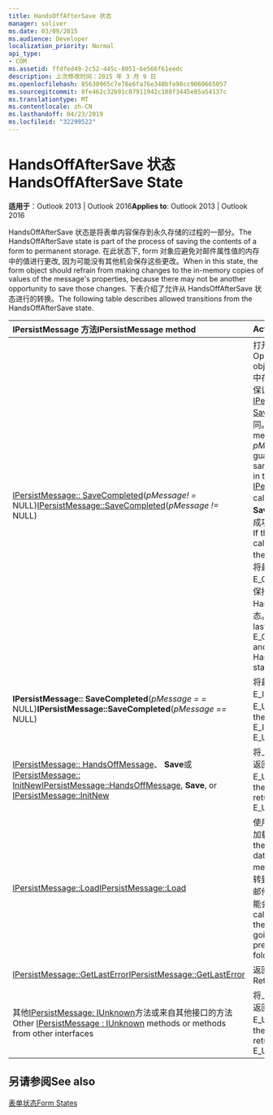 ```yaml
---
title: HandsOffAfterSave 状态
manager: soliver
ms.date: 03/09/2015
ms.audience: Developer
localization_priority: Normal
api_type:
- COM
ms.assetid: ffdfed49-2c52-445c-8051-6e566f61eedc
description: 上次修改时间：2015 年 3 月 9 日
ms.openlocfilehash: 85630965c7e78e6fa76e348bfe98cc9060665057
ms.sourcegitcommit: 8fe462c32b91c87911942c188f3445e85a54137c
ms.translationtype: MT
ms.contentlocale: zh-CN
ms.lasthandoff: 04/23/2019
ms.locfileid: "32299522"
---
```

# <a name="handsoffaftersave-state"></a><span data-ttu-id="2b1b5-103">HandsOffAfterSave 状态</span><span class="sxs-lookup"><span data-stu-id="2b1b5-103">HandsOffAfterSave State</span></span>

  
  
<span data-ttu-id="2b1b5-104">**适用于**：Outlook 2013 | Outlook 2016</span><span class="sxs-lookup"><span data-stu-id="2b1b5-104">**Applies to**: Outlook 2013 | Outlook 2016</span></span> 
  
<span data-ttu-id="2b1b5-105">HandsOffAfterSave 状态是将表单内容保存到永久存储的过程的一部分。</span><span class="sxs-lookup"><span data-stu-id="2b1b5-105">The HandsOffAfterSave state is part of the process of saving the contents of a form to permanent storage.</span></span> <span data-ttu-id="2b1b5-106">在此状态下, form 对象应避免对邮件属性值的内存中的值进行更改, 因为可能没有其他机会保存这些更改。</span><span class="sxs-lookup"><span data-stu-id="2b1b5-106">When in this state, the form object should refrain from making changes to the in-memory copies of values of the message's properties, because there may not be another opportunity to save those changes.</span></span> <span data-ttu-id="2b1b5-107">下表介绍了允许从 HandsOffAfterSave 状态进行的转换。</span><span class="sxs-lookup"><span data-stu-id="2b1b5-107">The following table describes allowed transitions from the HandsOffAfterSave state.</span></span>
  
|<span data-ttu-id="2b1b5-108">**IPersistMessage 方法**</span><span class="sxs-lookup"><span data-stu-id="2b1b5-108">**IPersistMessage method**</span></span>|<span data-ttu-id="2b1b5-109">**Action**</span><span class="sxs-lookup"><span data-stu-id="2b1b5-109">**Action**</span></span>|<span data-ttu-id="2b1b5-110">**新状态**</span><span class="sxs-lookup"><span data-stu-id="2b1b5-110">**New state**</span></span>|
|:-----|:-----|:-----|
|<span data-ttu-id="2b1b5-111">[IPersistMessage:: SaveCompleted](ipersistmessage-savecompleted.md)(_pMessage! =_ NULL)</span><span class="sxs-lookup"><span data-stu-id="2b1b5-111">[IPersistMessage::SaveCompleted](ipersistmessage-savecompleted.md)(_pMessage !=_ NULL)</span></span>  <br/> |<span data-ttu-id="2b1b5-112">打开任何嵌入的对象。</span><span class="sxs-lookup"><span data-stu-id="2b1b5-112">Open any embedded objects.</span></span> <span data-ttu-id="2b1b5-113">_pMessage_中存储的邮件中的数据保证与前[IPersistMessage:: Save](ipersistmessage-save.md)调用中的邮件相同。</span><span class="sxs-lookup"><span data-stu-id="2b1b5-113">The data in the message stored in  _pMessage_ is guaranteed to be the same as the message in the previous [IPersistMessage::Save](ipersistmessage-save.md) call.</span></span> <span data-ttu-id="2b1b5-114">如果**SaveCompleted**调用成功, 则输入正常状态。</span><span class="sxs-lookup"><span data-stu-id="2b1b5-114">If the **SaveCompleted** call succeeds, enter the Normal state.</span></span> <span data-ttu-id="2b1b5-115">否则, 将最后一个错误设置为 E_OUTOFMEMORY, 并保持 HandsOffAfterSave 状态。</span><span class="sxs-lookup"><span data-stu-id="2b1b5-115">Otherwise, set the last error to E_OUTOFMEMORY and stay in the HandsOffAfterSave state.</span></span>  <br/> |<span data-ttu-id="2b1b5-116">[Normal](normal-state.md)或 HandsOffAfterSave</span><span class="sxs-lookup"><span data-stu-id="2b1b5-116">[Normal](normal-state.md) or HandsOffAfterSave</span></span>  <br/> |
|<span data-ttu-id="2b1b5-117">**IPersistMessage:: SaveCompleted**(_pMessage = =_ NULL)</span><span class="sxs-lookup"><span data-stu-id="2b1b5-117">**IPersistMessage::SaveCompleted**(_pMessage ==_ NULL)</span></span>  <br/> |<span data-ttu-id="2b1b5-118">将最后一个错误设置为 E_INVALIDARG 或 E_UNEXPECTED。</span><span class="sxs-lookup"><span data-stu-id="2b1b5-118">Set the last error to E_INVALIDARG or E_UNEXPECTED.</span></span>  <br/> |<span data-ttu-id="2b1b5-119">HandsOffAfterSave</span><span class="sxs-lookup"><span data-stu-id="2b1b5-119">HandsOffAfterSave</span></span>  <br/> |
|<span data-ttu-id="2b1b5-120">[IPersistMessage:: HandsOffMessage](ipersistmessage-handsoffmessage.md)、 **Save**或[IPersistMessage:: InitNew](ipersistmessage-initnew.md)</span><span class="sxs-lookup"><span data-stu-id="2b1b5-120">[IPersistMessage::HandsOffMessage](ipersistmessage-handsoffmessage.md), **Save**, or [IPersistMessage::InitNew](ipersistmessage-initnew.md)</span></span> <br/> |<span data-ttu-id="2b1b5-121">将上一个错误设置为并返回 E_UNEXPECTED。</span><span class="sxs-lookup"><span data-stu-id="2b1b5-121">Set the last error to and return E_UNEXPECTED.</span></span>  <br/> |<span data-ttu-id="2b1b5-122">HandsOffAfterSave</span><span class="sxs-lookup"><span data-stu-id="2b1b5-122">HandsOffAfterSave</span></span>  <br/> |
|[<span data-ttu-id="2b1b5-123">IPersistMessage::Load</span><span class="sxs-lookup"><span data-stu-id="2b1b5-123">IPersistMessage::Load</span></span>](ipersistmessage-load.md) <br/> |<span data-ttu-id="2b1b5-124">使用目标邮件中的数据加载 form 对象。</span><span class="sxs-lookup"><span data-stu-id="2b1b5-124">Load the form object with data from the target message.</span></span> <span data-ttu-id="2b1b5-125">当窗体对象转到文件夹中的下一封邮件或上一封邮件时, 可能会发生此调用。</span><span class="sxs-lookup"><span data-stu-id="2b1b5-125">This call can occur when the form object is going to the next or previous message in a folder.</span></span>  <br/> |<span data-ttu-id="2b1b5-126">一般</span><span class="sxs-lookup"><span data-stu-id="2b1b5-126">Normal</span></span>  <br/> |
|[<span data-ttu-id="2b1b5-127">IPersistMessage::GetLastError</span><span class="sxs-lookup"><span data-stu-id="2b1b5-127">IPersistMessage::GetLastError</span></span>](ipersistmessage-getlasterror.md) <br/> |<span data-ttu-id="2b1b5-128">返回上一个错误。</span><span class="sxs-lookup"><span data-stu-id="2b1b5-128">Return the last error.</span></span>  <br/> |<span data-ttu-id="2b1b5-129">HandsOffAfterSave</span><span class="sxs-lookup"><span data-stu-id="2b1b5-129">HandsOffAfterSave</span></span>  <br/> |
|<span data-ttu-id="2b1b5-130">其他[IPersistMessage: IUnknown](ipersistmessageiunknown.md)方法或来自其他接口的方法</span><span class="sxs-lookup"><span data-stu-id="2b1b5-130">Other [IPersistMessage : IUnknown](ipersistmessageiunknown.md) methods or methods from other interfaces</span></span>  <br/> |<span data-ttu-id="2b1b5-131">将上一个错误设置为并返回 E_UNEXPECTED。</span><span class="sxs-lookup"><span data-stu-id="2b1b5-131">Set the last error to and return E_UNEXPECTED.</span></span>  <br/> |<span data-ttu-id="2b1b5-132">HandsOffAfterSave</span><span class="sxs-lookup"><span data-stu-id="2b1b5-132">HandsOffAfterSave</span></span>  <br/> |
   
## <a name="see-also"></a><span data-ttu-id="2b1b5-133">另请参阅</span><span class="sxs-lookup"><span data-stu-id="2b1b5-133">See also</span></span>



[<span data-ttu-id="2b1b5-134">表单状态</span><span class="sxs-lookup"><span data-stu-id="2b1b5-134">Form States</span></span>](form-states.md)

